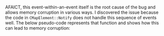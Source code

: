 AFAICT, this event-within-an-event itself is the root cause of the bug and
allows memory corruption in various ways. I discovered the issue because the
code in `CMapElement::Notify` does not handle this sequence of events well.
The below pseudo-code represents that function and shows how this can lead to
memory corruption:
